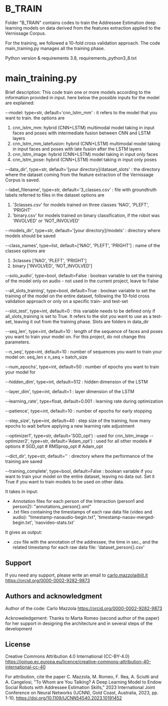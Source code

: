 # B_TRAIN

Folder "B_TRAIN" contains codes to train the Addressee Estimation deep learning models on data derived from the features extraction applied to the Vernissage Corpus.

For the training, we followed a 10-fold cross validation approach. The code main_training.py manages all the training phase. 

Python version & requirements 3.8, requirements_python3_8.txt 

# main_training.py

Brief description:
This code train one or more models according to the information provided in input.
here below the possible inputs for the model are explained:

--model: type=str, default='cnn_lstm_mm' : it refers to the model that you want to train. the options are 
1) cnn_lstm_mm: hybrid (CNN+LSTM) multimodal model taking in input faces and poses with intermediate fusion between CNN and LSTM layers
2) cnn_lstm_mm_latefusion: hybrid (CNN+LSTM) multimodal model taking in input faces and poses with late fusion after the LSTM layers
3) cnn_lstm_image: hybrid (CNN+LSTM) model taking in input only faces
4) cnn_lstm_pose: hybrid (CNN+LSTM) model taking in input only poses

--data_dir', type=str, default='[your directory]/dataset_slots' : the directory where the dataset coming from the feature extraction of the Vernissage Corpus is saved.

--label_filename', type=str, default='3_classes.csv' : file with groundtruth labels referred to files in the dataset 
options are 
1) '3classes.csv' for models trained on three classes 'NAO', 'PLEFT', 'PRIGHT'
2) 'binary.csv' for models trained on binary classification, if the robot was 'INVOLVED' or 'NOT_INVOLVED'

--models_dir', type=str, default='[your directory]/models' : directory where models should be saved

--class_names', type=list, default=['NAO', 'PLEFT', 'PRIGHT'] : name of the classes
options are
1) 3classes ['NAO', 'PLEFT', 'PRIGHT']
2) binary ['INVOLVED', 'NOT_INVOLVED']

--solo_audio', type=bool, default=False : boolean variable to set the training of the model only on audio -  not used in the current project, leave to False

--all_slots_training', type=bool, default=True : boolean variable to set the training of the model on the entire dataset, following the 10-fold cross validation approach or only on a specific train- and test-set

--slot_test', type=int, default=0 : this variable needs to be defined only if all_slots_training is set to True. It refers to the slot you want to use as a test-set, leaving it out from the training phase. Slots are folders in data_dir

--seq_len', type=int, default=10 : length of the sequence of faces and poses you want to train your model on. For this project, do not change this parameters.

--n_seq', type=int, default=10 : number of sequences you want to train your model on: seq_len x n_seq = batch_size

--num_epochs', type=int, default=50 : number of epochs you want to train your model for

--hidden_dim', type=int, default=512 : hidden dimension of the LSTM

--layer_dim', type=int, default=1 : layer dimension of the LSTM

--learning_rate', type=float, default=0.001 : learning rate during optimization 

--patience', type=int, default=10 : number of epochs for early stopping

--step_size', type=int, default=40 : step size of the training, how many epochs to wait before applying a new learning rate adjustment

--optimizer1', type=str, default='SGD_opt')  : used for cnn_lstm_image
--optimizer2', type=str, default='Adam_opt') : used for all other models
    # options
    # SGD_opt 
    # RMSprop_opt 
    # Adam_opt
    
--dict_dir', type=str, default='' : directory where the performance of the training are saved

--training_complete', type=bool, default=False : boolean variable if you want to train your model on the entire dataset, leaving no data out. Set it True if you want to train models to be used on other data.

It takes in input: 
- Annotation files for each person of the Interaction (person1 and person2): "annotations_person{}.xml" 
- .txt files containing the timestamps of each raw data file (video and audio): "timestamp-naoaudio-begin.txt", 'timestamp-naoav-merged-begin.txt', 'naovideo-stats.txt'

It gives as output:
- .csv file with the annotation of the addressee, the time in sec., and the related timestamp for each raw data file: 'dataset_person{}.csv'


## Support
If you need any support, please write an email to carlo.mazzola@iit.it https://orcid.org/0000-0002-9282-9873
 
## Authors and acknowledgment

Author of the code:
Carlo Mazzola https://orcid.org/0000-0002-9282-9873

Acknoweledgement:
Thanks to Marta Romeo (second author of the paper) for her support in designing the architecture and in several steps of the development 

## License
Creative Commons Attribution 4.0 International (CC-BY-4.0)
https://joinup.ec.europa.eu/licence/creative-commons-attribution-40-international-cc-40

For attribution, cite the paper 
C. Mazzola, M. Romeo, F. Rea, A. Sciutti and A. Cangelosi, "To Whom are You Talking? A Deep Learning Model to Endow Social Robots with Addressee Estimation Skills," 2023 International Joint Conference on Neural Networks (IJCNN), Gold Coast, Australia, 2023, pp. 1-10, 
https://doi.org/10.1109/IJCNN54540.2023.10191452



